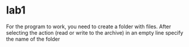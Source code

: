 # lab1
For the program to work, you need to create a folder with files.
After selecting the action (read or write to the archive) in an empty line specify the name of the folder
